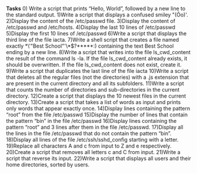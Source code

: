 **Tasks**
0) Write a script that prints “Hello, World”, followed by a new line to the standard output.
1)Write a script that displays a confused smiley "(Ôo)'.
2)Display the content of the /etc/passwd file.
3)Display the content of /etc/passwd and /etc/hosts.
4)Display the last 10 lines of /etc/passwd
5)Display the first 10 lines of /etc/passwd
6)Write a script that displays the third line of the file iacta.
7)Write a shell script that creates a file named exactly \*\\'"Best School"\'\\*$\?\*\*\*\*\*:) containing the text Best School ending by a new line.
8)Write a script that writes into the file ls_cwd_content the result of the command ls -la. If the file ls_cwd_content already exists, it should be overwritten. If the file ls_cwd_content does not exist, create it.
9)Write a script that duplicates the last line of the file iacta
10)Write a script that deletes all the regular files (not the directories) with a .js extension that are present in the current directory and all its subfolders.
11)Write a script that counts the number of directories and sub-directories in the current directory.
12)Create a script that displays the 10 newest files in the current directory.
13)Create a script that takes a list of words as input and prints only words that appear exactly once.
14)Display lines containing the pattern “root” from the file /etc/passwd
15)Display the number of lines that contain the pattern “bin” in the file /etc/passwd
16)Display lines containing the pattern “root” and 3 lines after them in the file /etc/passwd.
17)Display all the lines in the file /etc/passwd that do not contain the pattern “bin”.
18)Display all lines of the file /etc/ssh/sshd_config starting with a letter.
19)Replace all characters A and c from input to Z and e respectively.
20)Create a script that removes all letters c and C from input.
21)Write a script that reverse its input.
22)Write a script that displays all users and their home directories, sorted by users.

